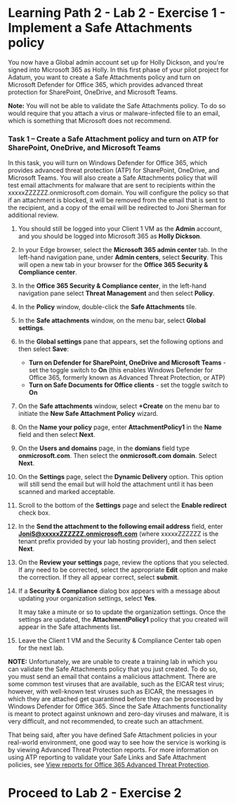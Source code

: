 # Learning Path 2 - Lab 2 - Exercise 1 - Implement a Safe Attachments policy 

You now have a Global admin account set up for Holly Dickson, and you're signed into Microsoft 365 as Holly. In this first phase of your pilot project for Adatum, you want to create a Safe Attachments policy and turn on Microsoft Defender for Office 365, which provides advanced threat protection for SharePoint, OneDrive, and Microsoft Teams.

**Note:** You will not be able to validate the Safe Attachments policy. To do so would require that you attach a virus or malware-infected file to an email, which is something that Microsoft does not recommend.

### Task 1 – Create a Safe Attachment policy and turn on ATP for SharePoint, OneDrive, and Microsoft Teams

In this task, you will turn on Windows Defender for Office 365, which provides advanced threat protection (ATP) for SharePoint, OneDrive, and Microsoft Teams. You will also create a Safe Attachments policy that will test email attachments for malware that are sent to recipients within the xxxxxZZZZZZ.onmicrosoft.com domain. You will configure the policy so that if an attachment is blocked, it will be removed from the email that is sent to the recipient, and a copy of the email will be redirected to Joni Sherman for additional review.

1. You should still be logged into your Client 1 VM as the **Admin** account, and you should be logged into Microsoft 365 as **Holly Dickson**.

2. In your Edge browser, select the **Microsoft 365 admin center** tab. In the left-hand navigation pane, under **Admin centers**, select **Security**. This will open a new tab in your browser for the **Office 365 Security &amp; Compliance center**. 

3. In the **Office 365 Security &amp; Compliance center**, in the left-hand navigation pane select **Threat Management** and then select **Policy**.

4. In the **Policy** window, double-click the **Safe Attachments** tile.

5. In the **Safe attachments** window, on the menu bar, select **Global settings**.

6. In the **Global settings** pane that appears, set the following options and then select **Save**:

    - **Turn on Defender for SharePoint, OneDrive and Microsoft Teams** - set the toggle switch to **On** (this enables Windows Defender for Office 365, formerly known as Advanced Threat Protection, or ATP)
    - **Turn on Safe Documents for Office clients** - set the toggle switch to **On**

7. On the **Safe attachments** window, select **+Create** on the menu bar to initiate the **New Safe Attachment Policy** wizard.

8. On the **Name your policy** page, enter **AttachmentPolicy1** in the **Name** field and then select **Next**.

9. On the **Users and domains** page, in the **domians** field type **onmicrosoft.com**. Then select the **onmicrosoft.com domain**. Select **Next**.

10. On the **Settings** page, select the **Dynamic Delivery** option. This option will still send the email but will hold the attachment until it has been scanned and marked acceptable.

11. Scroll to the bottom of the **Settings** page and select the **Enable redirect** check box. 

12. In the **Send the attachment to the following email address** field, enter **JoniS@xxxxxZZZZZZ.onmicrosoft.com** (where xxxxxZZZZZZ is the tenant prefix provided by your lab hosting provider), and then select **Next**.

18. On the **Review your settings** page, review the options that you selected. If any need to be corrected, select the appropriate **Edit** option and make the correction. If they all appear correct, select **submit**.

19. If a **Security & Compliance** dialog box appears with a message about updating your organization settings, select **Yes**.

      It may take a minute or so to update the organization settings. Once the settings are updated, the **AttachmentPolicy1** policy that you created will appear in the Safe attachments list. 

20. Leave the Client 1 VM and the Security &amp; Compliance Center tab open for the next lab.

**NOTE:** Unfortunately, we are unable to create a training lab in which you can validate the Safe Attachments policy that you just created. To do so, you must send an email that contains a malicious attachment. There are some common test viruses that are available, such as the EICAR test virus; however, with well-known test viruses such as EICAR, the messages in which they are attached get quarantined before they can be processed by Windows Defender for Office 365. Since the Safe Attachments functionality is meant to protect against unknown and zero-day viruses and malware, it is very difficult, and not recommended, to create such an attachment.

That being said, after you have defined Safe Attachment policies in your real-world environment, one good way to see how the service is working is by viewing Advanced Threat Protection reports. For more information on using ATP reporting to validate your Safe Links and Safe Attachment policies, see [View reports for Office 365 Advanced Threat Protection](https://docs.microsoft.com/en-us/office365/securitycompliance/view-reports-for-atp).


# Proceed to Lab 2 - Exercise 2

